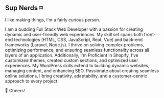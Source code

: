 ## Sup Nerds ⌑

I like making things, I'm a fairly curious person. 

I am a budding Full Stack Web Developer with a passion for creating dynamic and user-friendly web experiences. My skill set spans both front-end technologies (HTML, CSS, JavaScript, Reat, Vue) and back-end frameworks (Laravel, Node.js). I thrive on solving complex problems, optimizing performance, and ensuring seamless functionality across all layers of an application. Additionally, I'm Proficient in Shopify, I’ve customized themes, created custom sections, and optimized user experiences. My WordPress skills extend to building dynamic websites, managing content, and enhancing SEO. Passionate about creating seamless online solutions, I bring creativity, adaptability, and a customer-centric approach to every project

🥂 Cheers!
